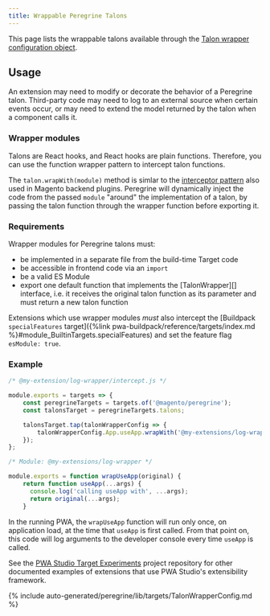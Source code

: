 ```yaml
---
title: Wrappable Peregrine Talons
---
```


This page lists the wrappable talons available through the [Talon wrapper configuration object][].

## Usage

An extension may need to modify or decorate the behavior of a Peregrine talon.
Third-party code may need to log to an external source when certain events occur, or may need to extend the model returned by the talon when a component calls it.

### Wrapper modules

Talons are React hooks, and React hooks are plain functions.
Therefore, you can use the function wrapper pattern to intercept talon functions.

The `talon.wrapWith(module)` method is simlar to the [interceptor pattern](https://devdocs.magento.com/guides/v2.4/extension-dev-guide/plugins.html) also used in Magento backend plugins.
Peregrine will dynamically inject the code from the passed `module` "around" the implementation of a talon, by passing the talon function through the wrapper function before exporting it.

### Requirements

Wrapper modules for Peregrine talons must:
- be implemented in a separate file from the build-time Target code
- be accessible in frontend code via an `import`
- be a valid ES Module
- export one default function that implements the [TalonWrapper][] interface, i.e. it receives the original talon function as its parameter and must return a new talon function

Extensions which use wrapper modules _must_ also intercept the [Buildpack `specialFeatures` target]({%link pwa-buildpack/reference/targets/index.md %}#module_BuiltinTargets.specialFeatures) and set the feature flag `esModule: true`.

### Example

```js
/* @my-extension/log-wrapper/intercept.js */

module.exports = targets => {
    const peregrineTargets = targets.of('@magento/peregrine');
    const talonsTarget = peregrineTargets.talons;

    talonsTarget.tap(talonWrapperConfig => {
        talonWrapperConfig.App.useApp.wrapWith('@my-extensions/log-wrapper');
    });
};
 ```

```js
/* Module: @my-extensions/log-wrapper */

module.exports = function wrapUseApp(original) {
    return function useApp(...args) {
      console.log('calling useApp with', ...args);
      return original(...args);
    }
```

In the running PWA, the `wrapUseApp` function will run only once, on application load, at the time that `useApp` is first called.
From that point on, this code will log arguments to the developer console every time `useApp` is called.

See the [PWA Studio Target Experiments][] project repository for other documented examples of extensions that use PWA Studio's extensibility framework.

<!--
The reference doc content is generated automatically from the source code.
To update this section, update the doc blocks in the source code
-->

{% include auto-generated/peregrine/lib/targets/TalonWrapperConfig.md %}

[talon wrapper configuration object]: #talonwrapperconfig
[pwa studio target experiments]: https://github.com/magento-research/pwa-studio-target-experiments
